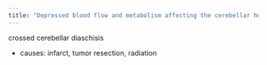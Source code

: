 ```yaml
---
title: "Depressed blood flow and metabolism affecting the cerebellar hemisphere after a contralateral supratentorial insult = ____ - some causes? - what is the aunt minnie appearance?"
---
```

crossed cerebellar diaschisis
- causes: infarct, tumor resection, radiation

